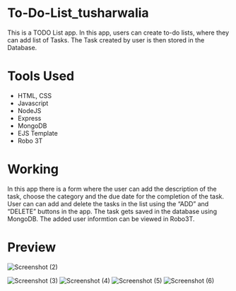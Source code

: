 # To-Do-List_tusharwalia
This is a TODO List app. In this app, users can create to-do lists, where they can add list of Tasks. The Task created by user is then stored in the Database.

# Tools Used
* HTML, CSS
* Javascript
* NodeJS
* Express
* MongoDB
* EJS Template
* Robo 3T

# Working
In this app there is a form where the user can add the description of the task, choose the category and the due date for the completion of the task. User can can add and delete the tasks in the list using the “ADD” and “DELETE” buttons in the app. The task gets saved in the database using MongoDB. The added user informtion can be viewed in Robo3T.

# Preview
![Screenshot (2)](https://user-images.githubusercontent.com/94465607/147948993-120d0dbe-6c44-4420-9a60-9d8321aa08d4.png)

![Screenshot (3)](https://user-images.githubusercontent.com/94465607/147949691-8d3f153b-9296-4282-9444-8d936956d005.png)
![Screenshot (4)](https://user-images.githubusercontent.com/94465607/147949703-cf951875-5ef8-4b13-a5f3-f7896bbce542.png)
![Screenshot (5)](https://user-images.githubusercontent.com/94465607/147949715-20bf760e-2255-4ed5-9b7d-bfe325de3b2a.png)
![Screenshot (6)](https://user-images.githubusercontent.com/94465607/147949726-7ae96ce1-222b-49fe-9bc5-dff77450dd83.png)
